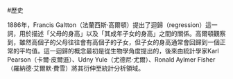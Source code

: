 #歷史

1886年，Francis Galtton（法蘭西斯·高爾頓）提出了迴歸（regression）這一詞，用於描述「父母的身高」以及「其成年子女的身高」之間的關係。高爾頓觀察到，雖然高個子的父母往往會有高個子的子女，但子女的身高通常會回歸到一個正常的平均值。這一迴歸的概念最初是從生物學角度提出的，後來由統計學家Karl Pearson（卡爾·皮爾遜）、Udny Yule（尤德尼·尤爾）、Ronald Aylmer Fisher（羅納德·艾爾默·費雪）將其衍伸至統計分析領域。
